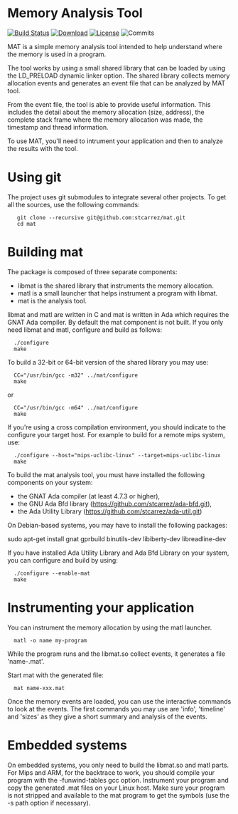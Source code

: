 # Memory Analysis Tool

[![Build Status](https://img.shields.io/jenkins/s/http/jenkins.vacs.fr/Mat.svg)](http://jenkins.vacs.fr/job/Mat/)
[![Download](https://img.shields.io/badge/download-1.9.0-brightgreen.svg)](http://download.vacs.fr/mat/mat-1.0.0.tar.gz)
[![License](http://img.shields.io/badge/license-APACHE2-blue.svg)](LICENSE)
![Commits](https://img.shields.io/github/commits-since/stcarrez/mat/1.0.0.svg)

MAT is a simple memory analysis tool intended to help
understand where the memory is used in a program.

The tool works by using a small shared library that
can be loaded by using the LD_PRELOAD dynamic linker option.
The shared library collects memory allocation events and
generates an event file that can be analyzed by MAT tool.

From the event file, the tool is able to provide useful
information.  This includes the detail about the memory
allocation (size, address), the complete stack frame where the
memory allocation was made, the timestamp and thread information.

To use MAT, you'll need to intrument your application
and then to analyze the results with the tool.

# Using git

The project uses git submodules to integrate several other
projects.  To get all the sources, use the following commands:
```
   git clone --recursive git@github.com:stcarrez/mat.git
   cd mat
```

# Building mat

The package is composed of three separate components:

- libmat is the shared library that instruments the memory allocation.
- matl is a small launcher that helps instrument a program with libmat.
- mat is the analysis tool.

libmat and matl are written in C and mat is written in Ada which requires
the GNAT Ada compiler.  By default the mat component is not built.
If you only need libmat and matl, configure and build as follows:

```
  ./configure
  make
```

To build a 32-bit or 64-bit version of the shared library you may use:

```
  CC="/usr/bin/gcc -m32" ../mat/configure
  make
```
or

```
  CC="/usr/bin/gcc -m64" ../mat/configure
  make
```

If you're using a cross compilation environment, you should
indicate to the configure your target host.  For example to
build for a remote mips system, use:

```
  ./configure --host="mips-uclibc-linux" --target=mips-uclibc-linux
  make
```

To build the mat analysis tool, you must have installed the following
components on your system:

- the GNAT Ada compiler (at least 4.7.3 or higher),
- the GNU Ada Bfd library (https://github.com/stcarrez/ada-bfd.git),
- the Ada Utility Library (https://github.com/stcarrez/ada-util.git)

On Debian-based systems, you may have to install the following packages:

  sudo apt-get install gnat gprbuild binutils-dev libiberty-dev libreadline-dev

If you have installed Ada Utility Library and Ada Bfd Library on your
system, you can configure and build by using:

```
  ./configure --enable-mat
  make
```

# Instrumenting your application

You can instrument the memory allocation by using the matl launcher.

```
  matl -o name my-program
```

While the program runs and the libmat.so collect events,
it generates a file 'name-<pid>.mat'.

Start mat with the generated file:

```
  mat name-xxx.mat
```

Once the memory events are loaded, you can use the interactive
commands to look at the events.  The first commands you may use
are 'info', 'timeline' and 'sizes' as they give a short summary
and analysis of the events.


# Embedded systems

On embedded systems, you only need to build the libmat.so and matl parts.
For Mips and ARM, for the backtrace to work, you should compile your program
with the -funwind-tables gcc option.  Instrument your program and copy
the generated .mat files on your Linux host.  Make sure your program is
not stripped and available to the mat program to get the symbols
(use the -s path option if necessary).

